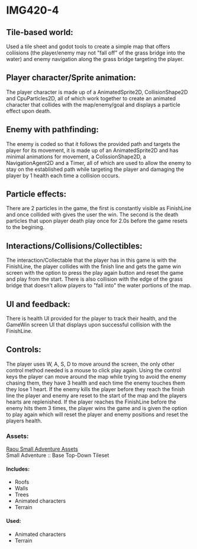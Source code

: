 # IMG420-4
## Tile-based world:
Used a tile sheet and godot tools to create a simple map that offers coliisions (the player/enemy may not "fall off" of the grass bridge into the water) and enemy navigation along the grass bridge targeting the player.
## Player character/Sprite animation:
The player character is made up of a AnimatedSprite2D, CollisionShape2D and CpuParticles2D, all of which work together to create an animated character that collides with the map/enemy/goal and displays a particle effect upon death.
## Enemy with pathfinding:
The enemy is coded so that it follows the provided path and targets the player for its movement, it is made up of an AnimatedSprite2D and has minimal animations for movement, a ColissionShape2D, a NavigationAgent2D and a Timer, all of which are used to allow the enemy to stay on the established path while targeting the player and damaging the player by 1 health each time a collision occurs.
## Particle effects:
There are 2 particles in the game, the first is constantly visible as FinishLine and once collided with gives the user the win. The second is the death particles that upon player death play once for 2.0s before the game resets to the begining.
## Interactions/Collisions/Collectibles:
The interaction/Collectable that the player has in this game is with the FinishLine, the player collides with the finish line and gets the game win screen with the option to press the play again button and reset the game and play from the start. There is also collision with the edge of the grass bridge that doesn't allow players to "fall into" the water portions of the map.
## UI and feedback:
There is health UI provided for the player to track their health, and the GameWin screen UI that displays upon successful collision with the FinishLine.

## Controls:
The player uses W, A, S, D to move around the screen, the only other control method needed is a mouse to click play again. Using the control keys the player can move around the map while trying to avoid the enemy chasing them, they have 3 health and each time the enemy touches them they lose 1 heart. If the enemy kills the player before they reach the finish line the player and enemy are reset to the start of the map and the players hearts are replenished. If the player reaches the FinishLine before the enemy hits them 3 times, the player wins the game and is given the option to play again which will reset the player and enemy positions and reset the players health.

### Assets:
[Raou Small Adventure Assets](https://raou.itch.io/small-adventure)
<br>
Small Adventure :: Base Top-Down Tileset
#### Includes: 
* Roofs
* Walls
* Trees
* Animated characters
* Terrain
#### Used:
* Animated characters
* Terrain
